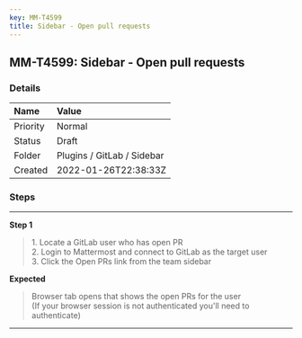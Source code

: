 ```yaml
---
key: MM-T4599
title: Sidebar - Open pull requests
---
```


## MM-T4599: Sidebar - Open pull requests

### Details

| Name     | Value                      |
| :------- | :------------------------- |
| Priority | Normal                     |
| Status   | Draft                      |
| Folder   | Plugins / GitLab / Sidebar |
| Created  | 2022-01-26T22:38:33Z       |

### Steps

<hr/>

**Step 1**

> <article>1. Locate a GitLab user who has open PR<br />2. Login to Mattermost and connect to GitLab as the target user<br />3. Click the Open PRs link from the team sidebar</article>

**Expected**

> <article>Browser tab opens that shows the open PRs for the user<br />(If your browser session is not authenticated you'll need to authenticate)</article>

<hr/>
